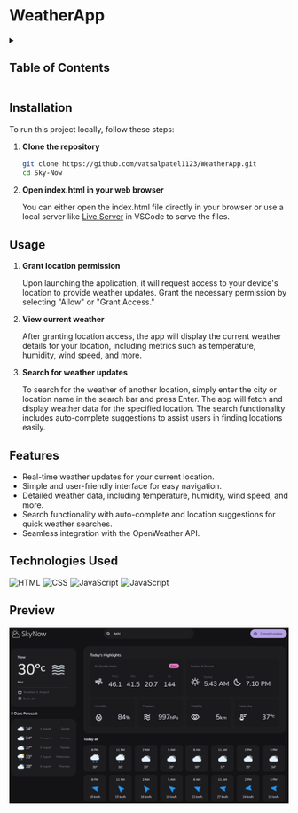 
# WeatherApp

<details>
     <summary><h2>Table of Contents</h2></summary>

- [Preview](#preview)
- [Installation](#installation)
- [Usage](#usage)
- [Features](#features)
- [Technologies Used](#technologies-used)
- [Contributing](#contributing)
</details>

## Installation

To run this project locally, follow these steps:

1. **Clone the repository**

   ```sh
   git clone https://github.com/vatsalpatel1123/WeatherApp.git
   cd Sky-Now
   ```

2. **Open index.html in your web browser**

      You can either open the index.html file directly in your browser or use a local server like [Live Server](https://marketplace.visualstudio.com/items?itemName=ritwickdey.LiveServer) in VSCode to serve the files.

## Usage

1. **Grant location permission**

     Upon launching the application, it will request access to your device's location to provide weather updates. Grant the necessary permission by selecting "Allow" or "Grant Access."

2. **View current weather**

     After granting location access, the app will display the current weather details for your location, including metrics such as temperature, humidity, wind speed, and more.

3. **Search for weather updates**

    To search for the weather of another location, simply enter the city or location name in the search bar and press Enter. The app will fetch and display weather data for the specified location. The search functionality includes auto-complete suggestions to assist users in finding locations easily.

## Features

- Real-time weather updates for your current location.
- Simple and user-friendly interface for easy navigation.
- Detailed weather data, including temperature, humidity, wind speed, and more.
- Search functionality with auto-complete and location suggestions for quick weather searches.
- Seamless integration with the OpenWeather API.

## Technologies Used

<div style="display: flex; flex-wrap: wrap; gap: 5px;">
     <img src="https://img.shields.io/badge/HTML-%23F06529.svg?style=for-the-badge&logo=html5&logoColor=white" alt="HTML">
     <img src="https://img.shields.io/badge/CSS-%231572B6.svg?style=for-the-badge&logo=css3&logoColor=white" alt="CSS">
     <img src="https://custom-icon-badges.herokuapp.com/badge/JavaScript-F7DF1E.svg?style=for-the-badge&logo=javascript&logoColor=black" alt="JavaScript">
     <img src="https://custom-icon-badges.herokuapp.com/badge/OpenWeather%20API-D98457.svg?style=for-the-badge&logo=openweather&logoColor=white" alt="JavaScript">
</div>

## Preview

![Destop Preview](public/images/demo.png)

